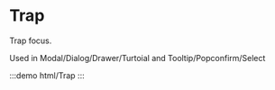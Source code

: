 # Trap

Trap focus.

Used in Modal/Dialog/Drawer/Turtoial and Tooltip/Popconfirm/Select

:::demo html/Trap
:::
